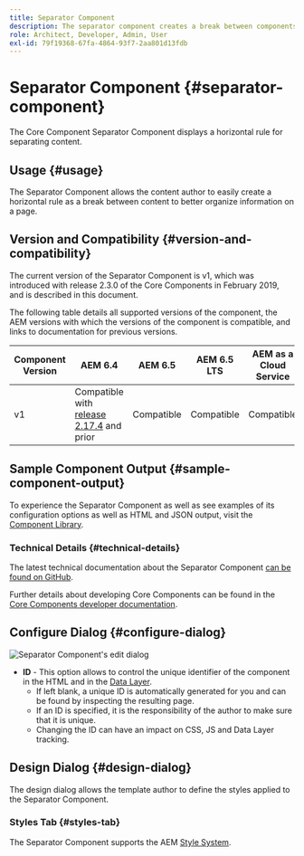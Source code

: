 ```yaml
---
title: Separator Component
description: The separator component creates a break between components on a page
role: Architect, Developer, Admin, User
exl-id: 79f19368-67fa-4864-93f7-2aa801d13fdb
---
```

# Separator Component {#separator-component}

The Core Component Separator Component displays a horizontal rule for separating content.

## Usage {#usage}

The Separator Component allows the content author to easily create a horizontal rule as a break between content to better organize information on a page.

## Version and Compatibility {#version-and-compatibility}

The current version of the Separator Component is v1, which was introduced with release 2.3.0 of the Core Components in February 2019, and is described in this document.  
  
The following table details all supported versions of the component, the AEM versions with which the versions of the component is compatible, and links to documentation for previous versions.

| Component Version |AEM 6.4 |AEM 6.5 |AEM 6.5 LTS|AEM as a Cloud Service|
|---|---|---|---|---|
| v1 |Compatible with<br>[release 2.17.4](/help/versions.md) and prior|Compatible|Compatible|Compatible|

## Sample Component Output {#sample-component-output}

To experience the Separator Component as well as see examples of its configuration options as well as HTML and JSON output, visit the [Component Library](https://adobe.com/go/aem_cmp_library_separator).

### Technical Details {#technical-details}

The latest technical documentation about the Separator Component [can be found on GitHub](https://adobe.com/go/aem_cmp_tech_separator_v1).

Further details about developing Core Components can be found in the [Core Components developer documentation](/help/developing/overview.md).

## Configure Dialog {#configure-dialog}

![Separator Component's edit dialog](/help/assets/separator-edit.png)

* **ID** - This option allows to control the unique identifier of the component in the HTML and in the [Data Layer](/help/developing/data-layer/overview.md).
  * If left blank, a unique ID is automatically generated for you and can be found by inspecting the resulting page.
  * If an ID is specified, it is the responsibility of the author to make sure that it is unique.
  * Changing the ID can have an impact on CSS, JS and Data Layer tracking.

## Design Dialog {#design-dialog}

The design dialog allows the template author to define the styles applied to the Separator Component.

### Styles Tab {#styles-tab}

The Separator Component supports the AEM [Style System](/help/get-started/authoring.md#component-styling).
